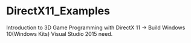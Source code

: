 # DirectX11_Examples
Introduction to 3D Game Programming with DirectX 11 -> Build Windows 10(Windows Kits)
Visual Studio 2015 need.
